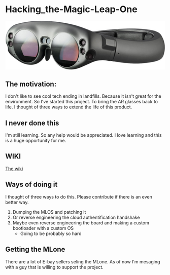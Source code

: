 # Hacking_the-Magic-Leap-One
![Alt Text](assets/photos/ML1.png)

## The motivation:
I don't like to see cool tech ending in landfills. Because it isn't great for the environment. So I've started this project. To bring the AR glasses back to life. I thought of three ways to extend the life of this product.

## I never done this
I'm still learning. So any help would be appreciated. I love learning and this is a huge opportunity for me.

## WIKI
[The wiki](https://github.com/Tomas-Kuchta-FPV/hacking_the-Magic-Leap-one/wiki)

## Ways of doing it
I thought of three ways to do this.
Please contribute if there is an even better way.

 1. Dumping the MLOS and patching it
 2. Or reverse engineering the cloud authentification handshake
 3. Maybe even reverse engineering the board and making a custom bootloader with a custom OS
    - Going to be probably so hard

## Getting the MLone
There are a lot of E-bay sellers seling the MLone.
As of now I'm mesaging with a guy that is willing to support the project.